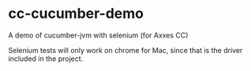 cc-cucumber-demo
================

A demo of cucumber-jvm with selenium (for Axxes CC)

Selenium tests will only work on chrome for Mac, since that is the driver included in the project. 
